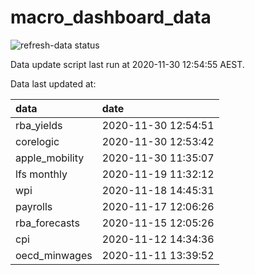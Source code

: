 
<!-- README.md is generated from README.Rmd. Please edit that file -->

# macro\_dashboard\_data

<!-- badges: start -->

![refresh-data
status](https://github.com/MattCowgill/macro_dashboard_data/workflows/refresh-data/badge.svg)

<!-- badges: end -->

Data update script last run at 2020-11-30 12:54:55 AEST.

Data last updated at:

| data            | date                |
| :-------------- | :------------------ |
| rba\_yields     | 2020-11-30 12:54:51 |
| corelogic       | 2020-11-30 12:53:42 |
| apple\_mobility | 2020-11-30 11:35:07 |
| lfs monthly     | 2020-11-19 11:32:12 |
| wpi             | 2020-11-18 14:45:31 |
| payrolls        | 2020-11-17 12:06:26 |
| rba\_forecasts  | 2020-11-15 12:05:26 |
| cpi             | 2020-11-12 14:34:36 |
| oecd\_minwages  | 2020-11-11 13:39:52 |
